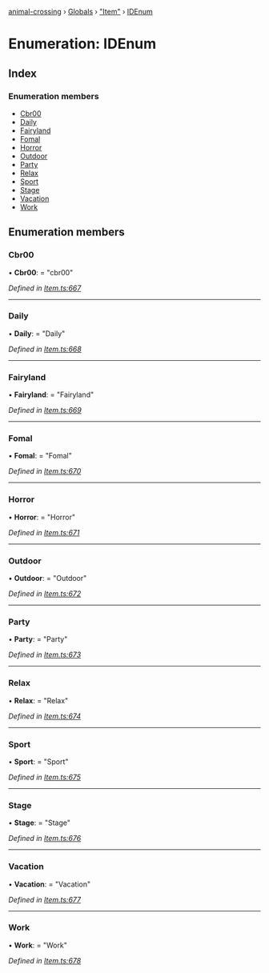 [animal-crossing](../README.md) › [Globals](../globals.md) › ["Item"](../modules/_item_.md) › [IDEnum](_item_.idenum.md)

# Enumeration: IDEnum

## Index

### Enumeration members

* [Cbr00](_item_.idenum.md#cbr00)
* [Daily](_item_.idenum.md#daily)
* [Fairyland](_item_.idenum.md#fairyland)
* [Fomal](_item_.idenum.md#fomal)
* [Horror](_item_.idenum.md#horror)
* [Outdoor](_item_.idenum.md#outdoor)
* [Party](_item_.idenum.md#party)
* [Relax](_item_.idenum.md#relax)
* [Sport](_item_.idenum.md#sport)
* [Stage](_item_.idenum.md#stage)
* [Vacation](_item_.idenum.md#vacation)
* [Work](_item_.idenum.md#work)

## Enumeration members

###  Cbr00

• **Cbr00**: = "cbr00"

*Defined in [Item.ts:667](https://github.com/Norviah/animal-crossing/blob/37a256e/module/types/Item.ts#L667)*

___

###  Daily

• **Daily**: = "Daily"

*Defined in [Item.ts:668](https://github.com/Norviah/animal-crossing/blob/37a256e/module/types/Item.ts#L668)*

___

###  Fairyland

• **Fairyland**: = "Fairyland"

*Defined in [Item.ts:669](https://github.com/Norviah/animal-crossing/blob/37a256e/module/types/Item.ts#L669)*

___

###  Fomal

• **Fomal**: = "Fomal"

*Defined in [Item.ts:670](https://github.com/Norviah/animal-crossing/blob/37a256e/module/types/Item.ts#L670)*

___

###  Horror

• **Horror**: = "Horror"

*Defined in [Item.ts:671](https://github.com/Norviah/animal-crossing/blob/37a256e/module/types/Item.ts#L671)*

___

###  Outdoor

• **Outdoor**: = "Outdoor"

*Defined in [Item.ts:672](https://github.com/Norviah/animal-crossing/blob/37a256e/module/types/Item.ts#L672)*

___

###  Party

• **Party**: = "Party"

*Defined in [Item.ts:673](https://github.com/Norviah/animal-crossing/blob/37a256e/module/types/Item.ts#L673)*

___

###  Relax

• **Relax**: = "Relax"

*Defined in [Item.ts:674](https://github.com/Norviah/animal-crossing/blob/37a256e/module/types/Item.ts#L674)*

___

###  Sport

• **Sport**: = "Sport"

*Defined in [Item.ts:675](https://github.com/Norviah/animal-crossing/blob/37a256e/module/types/Item.ts#L675)*

___

###  Stage

• **Stage**: = "Stage"

*Defined in [Item.ts:676](https://github.com/Norviah/animal-crossing/blob/37a256e/module/types/Item.ts#L676)*

___

###  Vacation

• **Vacation**: = "Vacation"

*Defined in [Item.ts:677](https://github.com/Norviah/animal-crossing/blob/37a256e/module/types/Item.ts#L677)*

___

###  Work

• **Work**: = "Work"

*Defined in [Item.ts:678](https://github.com/Norviah/animal-crossing/blob/37a256e/module/types/Item.ts#L678)*
